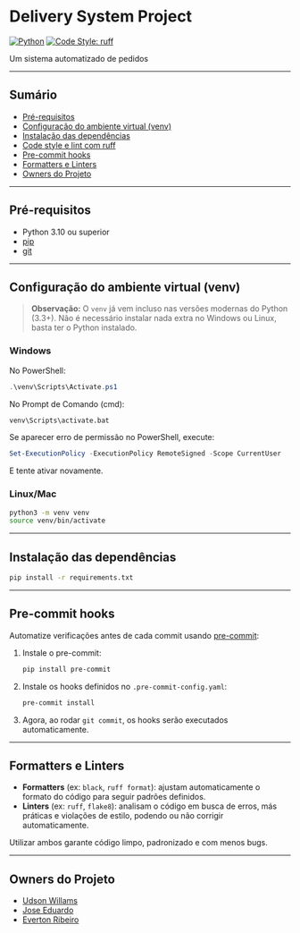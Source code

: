 # Delivery System Project

[![Python](https://img.shields.io/badge/python-3.10%2B-blue?logo=python)](https://www.python.org/)
[![Code Style: ruff](https://img.shields.io/badge/code%20style-ruff-blueviolet?logo=ruff)](https://docs.astral.sh/ruff/)

Um sistema automatizado de pedidos

---

## Sumário

- [Pré-requisitos](#pré-requisitos)
- [Configuração do ambiente virtual (venv)](#configuração-do-ambiente-virtual-venv)
- [Instalação das dependências](#instalação-das-dependências)
- [Code style e lint com ruff](#code-style-e-lint-com-ruff)
- [Pre-commit hooks](#pre-commit-hooks)
- [Formatters e Linters](#formatters-e-linters)
- [Owners do Projeto](#owners-do-projeto)

---

## Pré-requisitos

- Python 3.10 ou superior
- [pip](https://pip.pypa.io/en/stable/)
- [git](https://git-scm.com/)

---

## Configuração do ambiente virtual (venv)

> **Observação:** O `venv` já vem incluso nas versões modernas do Python (3.3+). Não é necessário instalar nada extra no Windows ou Linux, basta ter o Python instalado.

### Windows

No PowerShell:

```powershell
.\venv\Scripts\Activate.ps1
```

No Prompt de Comando (cmd):

```cmd
venv\Scripts\activate.bat
```

Se aparecer erro de permissão no PowerShell, execute:

```powershell
Set-ExecutionPolicy -ExecutionPolicy RemoteSigned -Scope CurrentUser
```

E tente ativar novamente.

### Linux/Mac

```bash
python3 -m venv venv
source venv/bin/activate
```

---

## Instalação das dependências

```bash
pip install -r requirements.txt
```

---

## Pre-commit hooks

Automatize verificações antes de cada commit usando [pre-commit](https://pre-commit.com/):

1. Instale o pre-commit:
   ```bash
   pip install pre-commit
   ```
2. Instale os hooks definidos no `.pre-commit-config.yaml`:
   ```bash
   pre-commit install
   ```
3. Agora, ao rodar `git commit`, os hooks serão executados automaticamente.

---

## Formatters e Linters

- **Formatters** (ex: `black`, `ruff format`): ajustam automaticamente o formato do código para seguir padrões definidos.
- **Linters** (ex: `ruff`, `flake8`): analisam o código em busca de erros, más práticas e violações de estilo, podendo ou não corrigir automaticamente.

Utilizar ambos garante código limpo, padronizado e com menos bugs.

---

## Owners do Projeto

- [Udson Willams](https://github.com/UdsonWillams/)
- [Jose Eduardo](https://github.com/Ferreira3)
- [Everton Ribeiro](https://github.com/EvertonDR)
